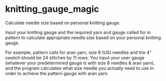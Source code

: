 # knitting_gauge_magic
Calculate needle size based on personal knitting gauge.

Input your knitting gauge and the required yarn and gauge called for in pattern to calculate appropriate needle size based on your personal knitting gauge. 

For example, pattern calls for aran yarn, size 8 (US) needles and the 4" swatch should be 24 stitches by 11 rows.  You input your user gauge (whatever your predetermined gauge is with size 8 needles & aran yarn), and the program calculates what size needle you actually need to use in order to achieve the pattern gauge with aran yarn.  
